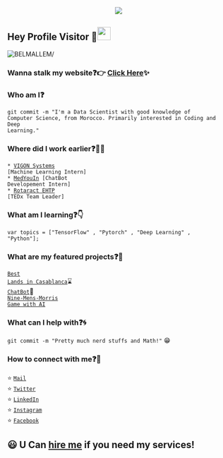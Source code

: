 <p align="center">
  <img src="https://media.giphy.com/media/IoP0PvbbSWGAM/source.gif">
</p>
 
##  Hey Profile Visitor :eyes:<img src="https://raw.githubusercontent.com/iampavangandhi/iampavangandhi/master/gifs/Hi.gif" width="30px">
<p align="left"> <img src=https://komarev.com/ghpvc/?username=BELMALLEM alt=BELMALLEM/></p>


### Wanna stalk my website:question::point_right: [Click Here](https://belmallem.netlify.app/):sparkles:

### Who am I:question: 
<code>git commit -m "I'm a Data Scientist with good knowledge of Computer Science, from Morocco. Primarily interested in Coding and Deep Learning."</code>

### Where did I work earlier:question::woman_technologist:
<code>* [VIGON Systems](https://vigonsystems.com/) [Machine Learning Intern]</code>    
<code>* [MedYouIn](https://www.medyouin.ma/) [ChatBot Developement Intern]</code>    
<code>* [Rotaract EHTP](https://www.facebook.com/rcehtp/) [TEDx Team Leader]</code>
  
### What am I learning:question::point_down:	
<code>var topics = ["TensorFlow" , "Pytorch" , "Deep Learning" , "Python"];</code>

### What are my featured projects:question::rocket:
<code>[Best Lands in Casablanca](https://github.com/BELMALLEM/Best-Lands-to-buy-in-Casablanca)</code>:hourglass:     
<code>[ChatBot](https://github.com/BELMALLEM/ChatBot)</code>:robot:  
<code>[Nine-Mens-Morris Game with AI](https://github.com/BELMALLEM/Nine_Mens_Morris_AI)</code>     

### What can I help with:question::cyclone:
<code>git commit -m "Pretty much nerd stuffs and Math!"</code> :grin:

### How to connect with me:question::email:
:star: <code>[Mail](mailto:marouane.belmallem@gmail.com)</code>    
:star: <code>[Twitter](https://www.instagram.com/mrwn.bel/)</code>  
:star: <code>[LinkedIn](https://www.linkedin.com/in/marouane-belmallem/)</code>  
:star: <code>[Instagram](https://www.instagram.com/mrwn.bel/)</code>  
:star: <code>[Facebook](https://www.facebook.com/marwan.fac.543/)</code>  

## :smiley: U Can [hire me](mailto:marouane.belmallem@gmail.com) if you need my services!
